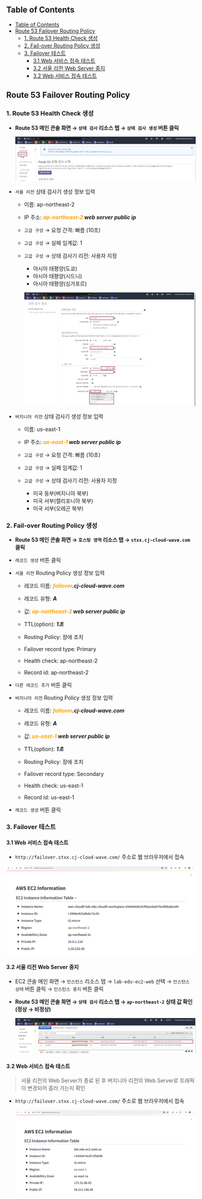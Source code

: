 ## Table of Contents
- [Table of Contents](#table-of-contents)
- [Route 53 Failover Routing Policy](#route-53-failover-routing-policy)
  - [1. Route 53 Health Check 생성](#1-route-53-health-check-생성)
  - [2. Fail-over Routing Policy 생성](#2-fail-over-routing-policy-생성)
  - [3. Failover 테스트](#3-failover-테스트)
    - [3.1 Web 서비스 접속 테스트](#31-web-서비스-접속-테스트)
    - [3.2 서울 리전 Web Server 중지](#32-서울-리전-web-server-중지)
    - [3.2 Web 서비스 접속 테스트](#32-web-서비스-접속-테스트)

## Route 53 Failover Routing Policy

### 1. Route 53 Health Check 생성

- **Route 53 메인 콘솔 화면 → `상태 검사` 리소스 탭 → `상태 검사 생성` 버튼 클릭**

    ![alt text](./img/failover_01.png)

- `서울 리전` 상태 검사기 생성 정보 입력

    - 이름: ap-northeast-2

    - IP 주소: ***<span style="color:orange">ap-northeast-2</span> web server public ip***

    - `고급 구성` → 요청 간격: 빠름 (10초)

    - `고급 구성` → 실패 임계값: 1

    - `고급 구성` → 상태 검사기 리전: 사용자 지정
  
        - 아시아 태평양(도쿄)
        - 아시아 태평양(시드니)
        - 아시아 태평양(싱가포르)

        ![alt text](./img/failover_02.png)

- `버지니아 리전` 상태 검사기 생성 정보 입력

    - 이름: us-east-1

    - IP 주소: ***<span style="color:orange">us-east-1</span> web server public ip***

    - `고급 구성` → 요청 간격: 빠름 (10초)

    - `고급 구성` → 실패 임계값: 1

    - `고급 구성` → 상태 검사기 리전: 사용자 지정
  
        - 미국 동부(버지니아 북부)
        - 미국 서부(캘리포니아 북부)
        - 미국 서부(오레곤 북부)

### 2. Fail-over Routing Policy 생성 

- **Route 53 메인 콘솔 화면 → `호스팅 영역` 리소스 탭 → `stxx.cj-cloud-wave.com` 클릭**

- `레코드 생성` 버튼 클릭

- `서울 리전` Routing Policy 생성 정보 입력

    - 레코드 이름: ***<span style="color:orange">failover</span>.cj-cloud-wave.com***

    - 레코드 유형: ***A***

    - 값: ***<span style="color:orange">ap-northeast-2</span> web server public ip***

    - TTL(option): ***1초***

    - Routing Policy: 장애 조치

    - Failover record type: Primary

    - Health check: ap-northeast-2

    - Record id: ap-northeast-2

- `다른 레코드 추가` 버튼 클릭

- `버지니아 리전` Routing Policy 생성 정보 입력

    - 레코드 이름: ***<span style="color:orange">failover</span>.cj-cloud-wave.com***

    - 레코드 유형: ***A***

    - 값: ***<span style="color:orange">us-east-1</span> web server public ip***

    - TTL(option): ***1초***

    - Routing Policy: 장애 조치

    - Failover record type: Secondary

    - Health check: us-east-1

    - Record id: us-east-1

- `레코드 생성` 버튼 클릭

### 3. Failover 테스트 

#### 3.1 Web 서비스 접속 테스트 

- `http://failover.stxx.cj-cloud-wave.com/` 주소로 웹 브라우저에서 접속

![alt text](./img/failover_03.png)

#### 3.2 서울 리전 Web Server 중지

- EC2 콘솔 메인 화면 → `인스턴스` 리소스 탭 → `lab-edu-ec2-web` 선택 → `인스턴스 상태` 버튼 클릭 → `인스턴스 중지` 버튼 클릭

- **Route 53 메인 콘솔 화면 → `상태 검사` 리소스 탭 → `ap-northeast-2` 상태 값 확인 (정상 → 비정상)**

    ![alt text](./img/failover_04.png)

#### 3.2 Web 서비스 접속 테스트

> 서울 리전의 Web Server가 종료 된 후 버지니아 리전의 Web Server로 트래픽이 변경되어 흘러 가는지 확인

- `http://failover.stxx.cj-cloud-wave.com/` 주소로 웹 브라우저에서 접속

    ![alt text](./img/failover_05.png)

<br>